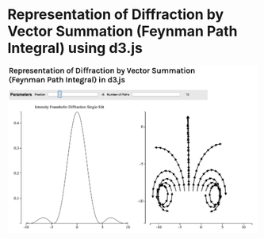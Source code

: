 Representation of Diffraction by Vector Summation (Feynman Path Integral) using d3.js
========


![Alt text](screenshot.png?raw=true "Screenshot")